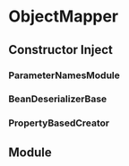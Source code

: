# ObjectMapper

## Constructor Inject

### ParameterNamesModule 

### BeanDeserializerBase
### PropertyBasedCreator



## Module



